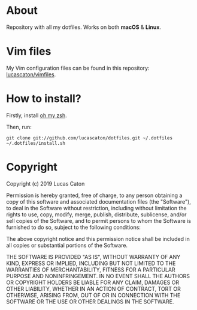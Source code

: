 # About

Repository with all my dotfiles. Works on both **macOS** & **Linux**.

# Vim files

My Vim configuration files can be found in this repository: [lucascaton/vimfiles](https://github.com/lucascaton/vimfiles).

# How to install?

Firstly, install [oh my zsh](https://github.com/robbyrussell/oh-my-zsh).

Then, run:

    git clone git://github.com/lucascaton/dotfiles.git ~/.dotfiles
    ~/.dotfiles/install.sh

# Copyright

Copyright (c) 2019 Lucas Caton

Permission is hereby granted, free of charge, to any person obtaining a copy of this software and associated documentation files (the "Software"), to deal in the Software without restriction, including without limitation the rights to use, copy, modify, merge, publish, distribute, sublicense, and/or sell copies of the Software, and to permit persons to whom the Software is furnished to do so, subject to the following conditions:

The above copyright notice and this permission notice shall be included in all copies or substantial portions of the Software.

THE SOFTWARE IS PROVIDED "AS IS", WITHOUT WARRANTY OF ANY KIND, EXPRESS OR IMPLIED, INCLUDING BUT NOT LIMITED TO THE WARRANTIES OF MERCHANTABILITY, FITNESS FOR A PARTICULAR PURPOSE AND NONINFRINGEMENT. IN NO EVENT SHALL THE AUTHORS OR COPYRIGHT HOLDERS BE LIABLE FOR ANY CLAIM, DAMAGES OR OTHER LIABILITY, WHETHER IN AN ACTION OF CONTRACT, TORT OR OTHERWISE, ARISING FROM, OUT OF OR IN CONNECTION WITH THE SOFTWARE OR THE USE OR OTHER DEALINGS IN THE SOFTWARE.
